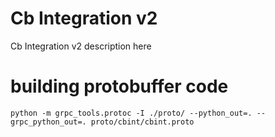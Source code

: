 # Cb Integration v2
Cb Integration v2 description here

# building protobuffer code

	python -m grpc_tools.protoc -I ./proto/ --python_out=. --grpc_python_out=. proto/cbint/cbint.proto 
